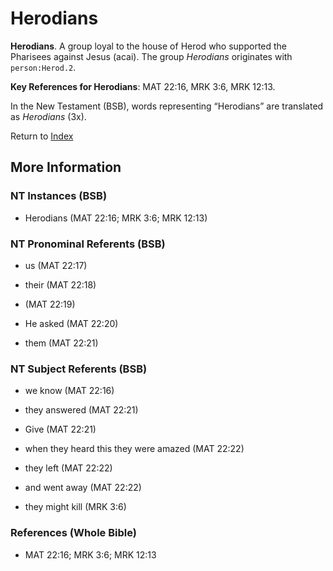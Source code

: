# Herodians
**Herodians**. 
A group loyal to the house of Herod who supported the Pharisees against Jesus (acai). 
The group _Herodians_ originates with `person:Herod.2`. 


**Key References for Herodians**: 
MAT 22:16, MRK 3:6, MRK 12:13. 




In the New Testament (BSB), words representing “Herodians” are translated as 
*Herodians* (3x). 


Return to [Index](00-Index.md)

## More Information

### NT Instances (BSB)

* Herodians (MAT 22:16; MRK 3:6; MRK 12:13)



### NT Pronominal Referents (BSB)

* us (MAT 22:17)

* their (MAT 22:18)

*  (MAT 22:19)

* He asked (MAT 22:20)

* them (MAT 22:21)



### NT Subject Referents (BSB)

* we know (MAT 22:16)

* they answered (MAT 22:21)

* Give (MAT 22:21)

* when they heard this they were amazed (MAT 22:22)

* they left (MAT 22:22)

* and went away (MAT 22:22)

* they might kill (MRK 3:6)



### References (Whole Bible)

* MAT 22:16; MRK 3:6; MRK 12:13



